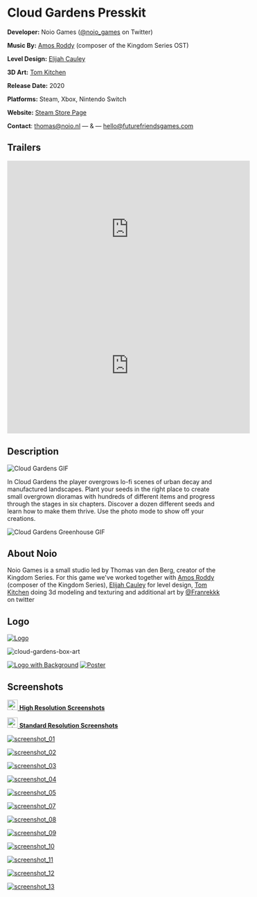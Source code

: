 # Cloud Gardens Presskit

**Developer:** Noio Games ([@noio_games](https://twitter.com/noio_games) on Twitter)

**Music By:** [Amos Roddy](https://amosroddy.bandcamp.com/) (composer of the Kingdom Series OST)

**Level Design:** [Elijah Cauley](https://twitter.com/small_signs)

**3D Art:** [Tom Kitchen](https://twitter.com/tom_kitchen)

**Release Date:** 2020

**Platforms:** Steam, Xbox, Nintendo Switch

**Website:** [Steam Store Page](https://store.steampowered.com/app/1372320/Cloud_Gardens/)

**Contact**: [thomas@noio.nl](mailto:thomas@noio.nl) — & — [hello@futurefriendsgames.com](mailto:hello@futurefriendsgames.com)



## Trailers

<iframe width="560" height="315" src="https://www.youtube.com/embed/ght0J1EfHw0" frameborder="0" allow="accelerometer; autoplay; encrypted-media; gyroscope; picture-in-picture" allowfullscreen></iframe>

<iframe width="560" height="315" src="https://www.youtube.com/embed/jwVFM3GDTOc" title="YouTube video player" frameborder="0" allow="accelerometer; autoplay; clipboard-write; encrypted-media; gyroscope; picture-in-picture" allowfullscreen></iframe>

## Description

![Cloud Gardens GIF](cloud_gardens_shots.gif)

In Cloud Gardens the player overgrows lo-fi scenes of urban decay and manufactured landscapes. Plant your seeds in the right place to create small overgrown dioramas with hundreds of different items and progress through the stages in six chapters. Discover a dozen different seeds and learn how to make them thrive. Use the photo mode to show off your creations.

![Cloud Gardens Greenhouse GIF](greenhouse_spin.gif)

## About Noio

Noio Games is a small studio led by Thomas van den Berg, creator of the Kingdom Series. For this game we've worked together with [Amos Roddy](https://amosroddy.bandcamp.com/) (composer of the Kingdom Series), [Elijah Cauley](https://www.elijahcauley.com) for level design,  [Tom Kitchen](http://tom-kitchen.co.uk/) doing 3d modeling and texturing and additional art by [@Franrekkk](https://twitter.com/Franrekkk) on twitter

## Logo

[![Logo](logo.png)](logo.png)

![cloud-gardens-box-art](cloud-gardens-box-art.png)

[![Logo with Background](logo_with_bg.png)](logo_with_bg.png)
[![Poster](poster.jpg)](poster.jpg)


## Screenshots

[<img width="24" height="24" src="folder-zip.svg" alt="zip icon"> **High Resolution Screenshots**](screenshots/cloud-gardens-screenshots-hires.zip)

[<img width="24" height="24" src="folder-zip.svg" alt="zip icon"> **Standard Resolution Screenshots**](screenshots/cloud-gardens-screenshots.zip)

[![screenshot_01](screenshots/screenshot_01.png)](screenshots/screenshot_01.png)

[![screenshot_02](screenshots/screenshot_02.png)](screenshots/screenshot_02.png)

[![screenshot_03](screenshots/screenshot_03.png)](screenshots/screenshot_03.png)

[![screenshot_04](screenshots/screenshot_04.png)](screenshots/screenshot_04.png)

[![screenshot_05](screenshots/screenshot_05.png)](screenshots/screenshot_05.png)

[![screenshot_07](screenshots/screenshot_07.png)](screenshots/screenshot_07.png)

[![screenshot_08](screenshots/screenshot_08.png)](screenshots/screenshot_08.png)

[![screenshot_09](screenshots/screenshot_09.png)](screenshots/screenshot_09.png)

[![screenshot_10](screenshots/screenshot_10.png)](screenshots/screenshot_10.png)

[![screenshot_11](screenshots/screenshot_11.png)](screenshots/screenshot_11.png)

[![screenshot_12](screenshots/screenshot_12.png)](screenshots/screenshot_12.png)

[![screenshot_13](screenshots/screenshot_13.png)](screenshots/screenshot_13.png)

